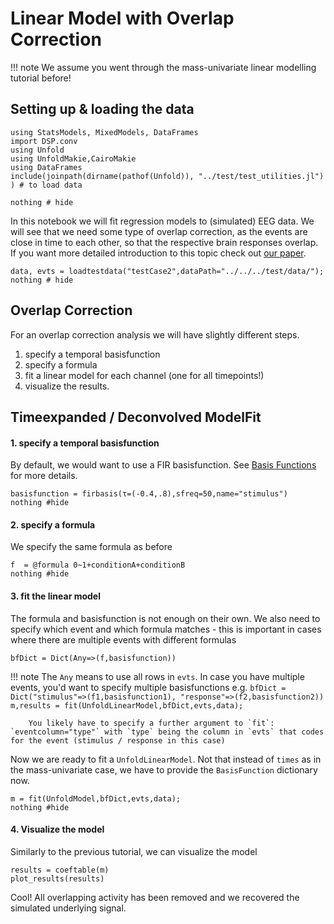 # Linear Model with Overlap Correction

!!! note 
      We assume you went through the mass-univariate linear modelling tutorial before!


## Setting up & loading the data
```@example Main
using StatsModels, MixedModels, DataFrames
import DSP.conv
using Unfold
using UnfoldMakie,CairoMakie
using DataFrames
include(joinpath(dirname(pathof(Unfold)), "../test/test_utilities.jl") ) # to load data

nothing # hide
```







In this notebook we will fit regression models to (simulated) EEG data. We will see that we need some type of overlap correction, as the events are close in time to each other, so that the respective brain responses overlap.
If you want more detailed introduction to this topic check out [our paper](https://peerj.com/articles/7838/).
```@example Main
data, evts = loadtestdata("testCase2",dataPath="../../../test/data/");
nothing # hide
```

## Overlap Correction
For an overlap correction analysis we will have slightly different steps.
1. specify a temporal basisfunction
2. specify a formula
3. fit a linear model for each channel (one for all timepoints!)
4. visualize the results.



## Timeexpanded / Deconvolved ModelFit
#### 1. specify a temporal basisfunction
By default, we would want to use a FIR basisfunction. See [Basis Functions](@ref) for more details.
```@example Main
basisfunction = firbasis(τ=(-0.4,.8),sfreq=50,name="stimulus")
nothing #hide
```


#### 2. specify a formula
We specify the same formula as before
```@example Main
f  = @formula 0~1+conditionA+conditionB
nothing #hide
```



#### 3. fit the linear model

The formula and basisfunction is not enough on their own. We also need to specify which event and which formula matches - this is important in cases where there are multiple events with different formulas
```@example Main
bfDict = Dict(Any=>(f,basisfunction))
```
!!! note
        The `Any` means to use all rows in `evts`. In case you have multiple events, you'd want to specify multiple basisfunctions e.g. 
        ```
        bfDict = Dict("stimulus"=>(f1,basisfunction1),
              "response"=>(f2,basisfunction2))
        m,results = fit(UnfoldLinearModel,bfDict,evts,data);
        ```

        You likely have to specify a further argument to `fit`: `eventcolumn="type"` with `type` being the column in `evts` that codes for the event (stimulus / response in this case)



Now we are ready to fit a `UnfoldLinearModel`. Not that instead of `times` as in the mass-univariate case, we have to provide the `BasisFunction` dictionary now.

```@example Main
m = fit(UnfoldModel,bfDict,evts,data); 
nothing #hide
```

#### 4. Visualize the model
Similarly to the previous tutorial, we can visualize the model
```@example Main
results = coeftable(m)
plot_results(results)
```
Cool! All overlapping activity has been removed and we recovered the simulated underlying signal.



